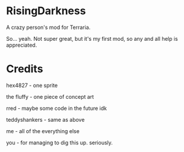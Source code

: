 # RisingDarkness
A crazy person's mod for Terraria.

So... yeah. Not super great, but it's my first mod, so any and all help is appreciated.

# Credits
hex4827 - one sprite

the fluffy - one piece of concept art

rred - maybe some code in the future idk

teddyshankers - same as above

me - all of the everything else

you - for managing to dig this up. seriously.
